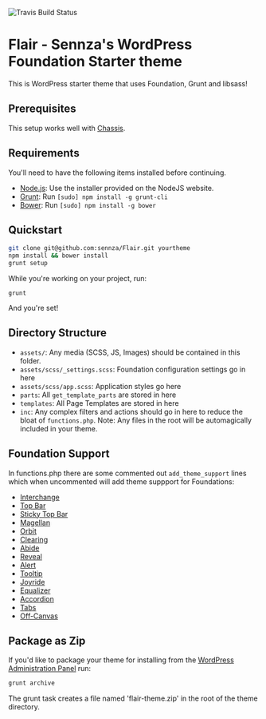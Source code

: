 ![Travis Build Status](https://travis-ci.org/sennza/Flair.svg?branch=master)

# Flair - Sennza's WordPress Foundation Starter theme

This is WordPress starter theme that uses Foundation, Grunt and libsass!

## Prerequisites

This setup works well with [Chassis](https://github.com/Chassis/Chassis).

## Requirements

You'll need to have the following items installed before continuing.

  * [Node.js](http://nodejs.org): Use the installer provided on the NodeJS website.
  * [Grunt](http://gruntjs.com/): Run `[sudo] npm install -g grunt-cli`
  * [Bower](http://bower.io): Run `[sudo] npm install -g bower`

## Quickstart

```bash
git clone git@github.com:sennza/Flair.git yourtheme
npm install && bower install
grunt setup
```

While you're working on your project, run:

`grunt`

And you're set!

## Directory Structure
  * `assets/`: Any media (SCSS, JS, Images) should be contained in this folder.
  * `assets/scss/_settings.scss`: Foundation configuration settings go in here
  * `assets/scss/app.scss`: Application styles go here
  * `parts`: All `get_template_parts` are stored in here
  * `templates`: All Page Templates are stored in here
  * `inc`: Any complex filters and actions should go in here to reduce the bloat of `functions.php`. Note: Any files in the root will be automagically included in your theme.

## Foundation Support

In functions.php there are some commented out `add_theme_support` lines which when uncommented will add theme suppport for Foundations:

  * [Interchange](http://foundation.zurb.com/docs/components/interchange.html)
  * [Top Bar](http://foundation.zurb.com/docs/components/topbar.html)
  * [Sticky Top Bar](http://foundation.zurb.com/docs/components/topbar.html)
  * [Magellan](http://foundation.zurb.com/docs/components/magellan.html)
  * [Orbit](http://foundation.zurb.com/docs/components/orbit.html)
  * [Clearing](http://foundation.zurb.com/docs/components/clearing.html)
  * [Abide](http://foundation.zurb.com/docs/components/abide.html)
  * [Reveal](http://foundation.zurb.com/docs/components/reveal.html)
  * [Alert](http://foundation.zurb.com/docs/components/alert_boxes.html)
  * [Tooltip](http://foundation.zurb.com/docs/components/tooltips.html)
  * [Joyride](http://foundation.zurb.com/docs/components/joyride.html)
  * [Equalizer](http://foundation.zurb.com/docs/components/equalizer.html)
  * [Accordion](http://foundation.zurb.com/docs/components/accordion.html)
  * [Tabs](http://foundation.zurb.com/docs/components/tabs.html)
  * [Off-Canvas](http://foundation.zurb.com/docs/components/offcanvas.html)

## Package as Zip

If you'd like to package your theme for installing from the [WordPress Administration Panel](http://codex.wordpress.org/Using_Themes) run:

```bash
grunt archive
```

The grunt task creates a file named 'flair-theme.zip' in the root of the theme directory.
